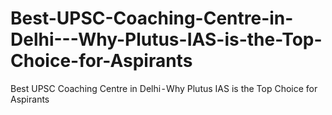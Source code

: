 # Best-UPSC-Coaching-Centre-in-Delhi---Why-Plutus-IAS-is-the-Top-Choice-for-Aspirants
Best UPSC Coaching Centre in Delhi - Why Plutus IAS is the Top Choice for Aspirants
